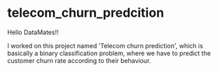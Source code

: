 # telecom_churn_predcition
Hello DataMates!!

I worked on this project named 'Telecom churn prediction', which is basically a binary classification problem, where we have to predict the customer churn rate according to their behaviour.
